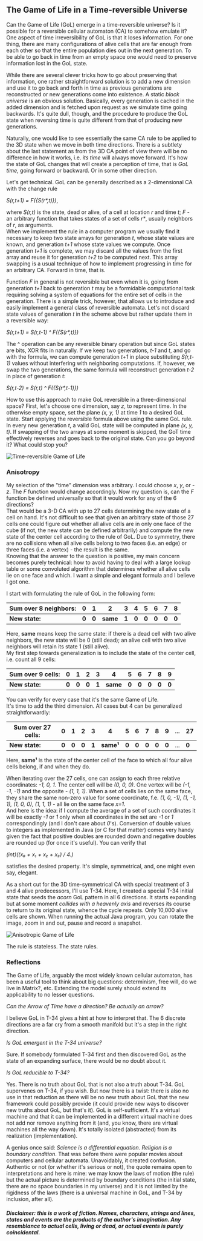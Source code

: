 ## The Game of Life in a Time-reversible Universe

Can the Game of Life (GoL) emerge in a time-reversible universe? Is it possible for a reversible cellular automaton (CA)
to somehow emulate it? One aspect of time irreversibility of GoL is that it loses information. 
For one thing, there are many configurations of alive cells that are far enough from each other so that the entire 
population dies out in the next generation. 
To be able to go back in time from an empty space one would need to preserve information lost in the GoL state.

While there are several clever tricks how to go about preserving that information, one rather straightforward solution 
is to add a new dimension and use it to go back and forth in time as previous generations are reconstructed 
or new generations come into existence. 
A static _block universe_ is an obvious solution. Basically, every generation is cached in the added dimension and 
is fetched upon request as we simulate time going backwards. 
It's quite dull, though, and the procedure to produce the GoL state when reversing time is quite different from that 
of producing new generations.

Naturally, one would like to see essentially the same CA rule to be applied to the 3D state when we move in both 
time directions. There is a subtlety about the last statement as from the 3D CA point of view there will be no 
difference in how it works, i.e. _its time_ will always move forward. 
It's how the state of GoL changes that will create a perception of time, that is _GoL time_, going forward or backward. 
Or in some other direction.

Let's get technical. GoL can be generally described as a 2-dimensional CA with the change rule

_S(r,t+1) = F({S(r*,t)})_,

where _S(r,t)_ is the state, dead or alive, of a cell at location _r_ and time _t_; _F_ - an arbitrary function that 
takes states of a set of cells _r*_, usually neighbors of _r_, as arguments.  
When we implement the rule in a computer program we usually find it necessary to keep two state arrays for generation 
_t_, whose state values are known, and generation _t+1_ whose state values we compute. 
Once generation _t+1_ is complete, we may discard all the values from the first array and reuse it for generation _t+2_ 
to be computed next. 
This array swapping is a usual technique of how to implement progressing in time for an arbitrary CA. 
Forward in time, that is.

Function _F_ in general is not reversible but even when it is, going from generation _t+1_ back to generation _t_ may be 
a formidable computational task requiring solving a system of equations for the entire set of cells in the generation.
There is a simple trick, however, that allows us to introduce and easily implement a general class of reversible automata. 
Let's not discard state values of generation _t_ in the scheme above but rather update them in a reversible way:

_S(r,t+1) = S(r,t-1) ^ F({S(r*,t)})_ 

The ^ operation can be any reversible binary operation but since GoL states are bits, XOR fits in naturally. 
If we keep two generations, _t-1_ and _t_, and go with the formula, we can compute generation _t+1_ in place 
substituting _S(r,t-1)_ values without interfering with neighboring computations. 
If, however, we swap the two generations, the same formula will reconstruct generation _t-2_ in place of 
generation _t_:

_S(r,t-2) = S(r,t) ^ F({S(r*,t-1)})_

How to use this approach to make GoL reversible in a three-dimensional space? 
First, let's choose one dimension, say _z_, to represent time. 
In the otherwise empty space, set the plane _(x, y, 1)_ at time _1_ to a desired GoL state. 
Start applying the reversible formula above using the same GoL rule. 
In every new generation _t_, a valid GoL state will be computed in plane _(x, y, t)_. 
If swapping of the two arrays at some moment is skipped, the GoT time effectively reverses and goes back to the original 
state. Can you go beyond it? What could stop you? 
   
![Time-reversible Game of Life](images/janus0.gif?raw=true)   

### Anisotropy

My selection of the "time" dimension was arbitrary. I could choose _x_, _y_, or _-z_. The _F_ function would change accordingly.
Now my question is, can the _F_ function be defined universally so that it would work for any of the 6 directions?  
That would be a 3-D CA with up to 27 cells determining the new state of a cell on hand. It's not difficult to see that 
given an arbitrary state of those 27 cells one could figure out whether all alive cells are in only one face of the cube
(if not, the new state can be defined arbitrarily) and compute the new state of the center cell according to the rule of GoL.
Due to symmetry, there are no collisions when all alive cells belong to two faces (i.e. an edge) or three faces
(i.e. a vertex) - the result is the same.  
Knowing that the answer to the question is positive, my main concern becomes purely technical: how to avoid having to deal
with a large lookup table or some convoluted algorithm that determines whether all alive cells lie on one face and which.
I want a simple and elegant formula and I believe I got one.

I start with formulating the rule of GoL in the following form:       

Sum over 8 neighbors: |  0  |  1  |   2  |  3  |  4  |  5  |  6  |  7  |  8
--------------------- | --- | --- | ---- | --- | --- | --- | --- | --- | ---
**New state:**        |**0**|**0**|**same**|**1**|**0**|**0**|**0**|**0**|**0**

Here, **same** means keep the same state: if there is a dead cell with two alive neighbors, the new state will be 0 (still dead);
an alive cell with two alive neighbors will retain its state 1 (still alive).  
My first step towards generalization is to include the state of the center cell, i.e. count all 9 cells:

Sum over 9 cells: |  0  |  1  |   2  |  3  |  4  |  5  |  6  |  7  |  8 |  9
----------------- | --- | --- | ---- | --- | --- | --- | --- | --- | --- | ---   
**New state:**    |**0**|**0**|**0**|**1**|**same**|**0**|**0**|**0**|**0**|**0** 

You can verify for every case that it's the same Game of Life.  
It's time to add the third dimension. All cases but 4 can be generalized straightforwardly:

Sum over 27 cells: |  0  |  1  |   2  |  3  |  4  |  5  |  6  |  7  |  8 |  9 | ... | 27
------------------ | --- | --- | ---- | --- | --- | --- | --- | --- | --- | --- | --- | ---  
**New state:**     |**0**|**0**|**0**|**1**|**same¹**|**0**|**0**|**0**|**0**|**0**|...|**0** 
 
Here, **same¹** is the state of the center cell of the face to which all four alive cells belong, if and when they do.  

When iterating over the 27 cells, one can assign to each three relative coordinates: _-1, 0, 1_.
The center cell will be _(0, 0, 0)_. One vertex will be _(-1, -1, -1)_ and the opposite - _(1, 1, 1)_.
When a set of cells lies on the same face, they share the same non-zero value for some coordinate, f.e.
_(1, 0, -1), (1, -1, 1), (1, 0, 0), (1, 1, 1)_ - all lie on the same face _x=1_.  
And here is the idea: if I compute the average of a set of such coordinates it will be exactly _-1_ or _1_ 
only when all coordinates in the set are _-1_ or _1_ correspondingly (and I don't care about _0_'s). Conversion of double values to integers 
as implemented in Java (or C for that matter) comes very handy given the fact that positive doubles are rounded down
and negative doubles are rounded up (for once it's useful). You can verify that

_(int)((x₀ + x₁ + x₂ + x₃) / 4.)_  

satisfies the desired property. It's simple, symmetrical, and, one might even say, elegant.  

As a short cut for the 3D time-symmetrical CA with special treatment of 3 and 4 alive predecessors, I'll use T-34.
Here, I created a special T-34 initial state that seeds the _acorn_ GoL pattern in all 6 directions.
It starts expanding but at some moment _collides with a heavenly axis_ and reverses its course to return to its original state, whence the cycle repeats.
Only 10,000 alive cells are shown. When running the actual Java program, you can rotate the image, zoom in and out, pause and record a snapshot.

![Anisotropic Game of Life](images/janus1.gif?raw=true)   

The rule is stateless. The state rules.  


### Reflections

The Game of Life, arguably the most widely known cellular automaton, has been a useful tool to think about big questions: determinism, free will, do we live in Matrix?, etc.
Extending the model surely should extend its applicability to no lesser questions.

_Can the Arrow of Time have a direction? Be actually an arrow?_

I believe GoL in T-34 gives a hint at how to interpret that. The 6 discrete directions are a far cry from a smooth manifold 
but it's a step in the right direction.  

_Is GoL emergent in the T-34 universe?_ 

Sure. If somebody formulated T-34 first and then discovered GoL as the state 
of an expanding surface, there would be no doubt about it.

_Is GoL reducible to T-34?_ 

Yes. There is no truth about GoL that is not also a truth about T-34. GoL supervenes on T-34, if you wish. But now there is 
a twist: there is also no use in that reduction as there will be no new truth about GoL that the new framework 
could possibly provide (it could provide new ways to discover new truths about GoL, but that's it).
GoL is self-sufficient. It's a virtual machine and that it can be implemented in a different virtual machine 
does not add nor remove anything from it (and, you know, there are virtual machines all the way down). 
It's totally isolated (abstracted) from its realization (implementation).


A genius once said: _Science is a differential equation. Religion is a boundary condition_. 
That was before there were popular movies about computers and cellular automata. 
Unavoidably, it created confusion. 
Authentic or not (or whether it's serious or not), the quote remains open to interpretations and here is mine:
we may know the laws of motion (the rule) but the actual picture is determined by boundary conditions 
(the initial state, there are no space boundaries in my universe) and it is not limited by the rigidness of the laws 
(there is a universal machine in GoL, and T-34 by inclusion, after all).  

##### Disclaimer: this is a work of fiction. Names, characters, strings and lines, states and events are the products of the author's imagination. Any resemblance to actual cells, living or dead, or actual events is purely coincidental.   
